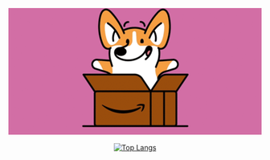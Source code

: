 
  <p align="center">
  <img src="dog.gif" alt="Dog" width="800"/>
</p>
<div align="center">
  
  [![Top Langs](https://github-readme-stats.vercel.app/api/top-langs/?username=annhienktuit)](https://github.com/anuraghazra/github-readme-stats)
  
  </div>
  

  

